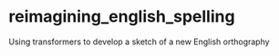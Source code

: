 # reimagining_english_spelling
Using transformers to develop a sketch of a new English orthography 
